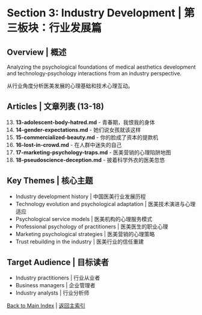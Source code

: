 # Section 3: Industry Development | 第三板块：行业发展篇

## Overview | 概述

Analyzing the psychological foundations of medical aesthetics development and technology-psychology interactions from an industry perspective.

从行业角度分析医美发展的心理基础和技术心理互动。

## Articles | 文章列表 (13-18)

13. **13-adolescent-body-hatred.md** - 青春期，我恨我的身体
14. **14-gender-expectations.md** - 她们说女孩就该这样
15. **15-commercialized-beauty.md** - 你的脸成了资本的提款机
16. **16-lost-in-crowd.md** - 在人群中迷失的自己
17. **17-marketing-psychology-traps.md** - 医美营销的心理陷阱地图
18. **18-pseudoscience-deception.md** - 披着科学外衣的医美忽悠

## Key Themes | 核心主题

- Industry development history | 中国医美行业发展历程
- Technology evolution and psychological adaptation | 医美技术演进与心理适应
- Psychological service models | 医美机构的心理服务模式
- Professional psychology of practitioners | 医美医生的职业心理
- Marketing psychological strategies | 医美营销的心理策略
- Trust rebuilding in the industry | 医美行业的信任重建

## Target Audience | 目标读者

- Industry practitioners | 行业从业者
- Business managers | 企业管理者
- Industry analysts | 行业分析师

[Back to Main Index](../../README.md) | [返回主索引](../../README.md)
